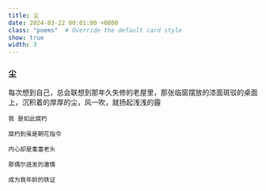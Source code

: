 ```yaml
---
title: 尘
date: 2024-03-22 00:01:00 +0800
class: "poems"  # Override the default card style
show: true
width: 3
---
```


### 尘
每次想到自己，总会联想到那年久失修的老屋里，那张临窗摆放的漆面斑驳的桌面上，沉积着的厚厚的尘，风一吹，就扬起浅浅的霾
```angular2html
我 是如此腐朽

腐朽到虽是朝花指令

内心却是耄耋老头

那偶尔迸发的激情

成为我年龄的铁证
```
